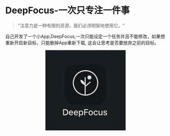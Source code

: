 # DeepFocus-一次只专注一件事

> "注意力是一种有限的资源，我们必须明智地使用它。" 

自己开发了一个小App,DeepFocus,一次只能设定一个任务并且不能修改，如果想重新开启新目标，只能删掉App重新下载, 这会让思考是否要放弃之前的目标。


<img src="/images/deep_focus.png" style="width: 50%; display: block; margin: 0 auto;">
